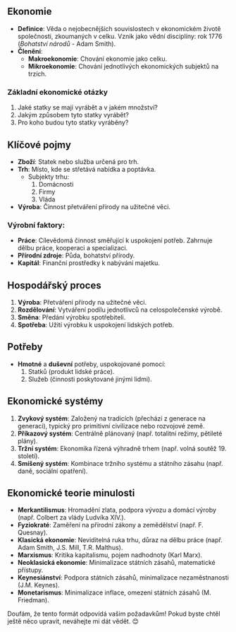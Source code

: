 ## Ekonomie
- **Definice**: Věda o nejobecnějších souvislostech v ekonomickém životě společnosti, zkoumaných v celku. Vznik jako vědní disciplíny: rok 1776 (*Bohatství národů* - Adam Smith).
- **Členění**:
  - **Makroekonomie**: Chování ekonomie jako celku.
  - **Mikroekonomie**: Chování jednotlivých ekonomických subjektů na trzích.


### Základní ekonomické otázky
1. Jaké statky se mají vyrábět a v jakém množství?
2. Jakým způsobem tyto statky vyrábět?
3. Pro koho budou tyto statky vyráběny?



## Klíčové pojmy
- **Zboží**: Statek nebo služba určená pro trh.
- **Trh**: Místo, kde se střetává nabídka a poptávka.
  - Subjekty trhu:
    1. Domácnosti
    2. Firmy
    3. Vláda
- **Výroba**: Činnost přetváření přírody na užitečné věci.

### Výrobní faktory:
- **Práce**: Cílevědomá činnost směřující k uspokojení potřeb. Zahrnuje dělbu práce, kooperaci a specializaci.
- **Přírodní zdroje**: Půda, bohatství přírody.
- **Kapitál**: Finanční prostředky k nabývání majetku.



## Hospodářský proces
1. **Výroba**: Přetváření přírody na užitečné věci.
2. **Rozdělování**: Vytváření podílu jednotlivců na celospolečenské výrobě.
3. **Směna**: Předání výrobku spotřebiteli.
4. **Spotřeba**: Užití výrobku k uspokojení lidských potřeb.



## Potřeby
- **Hmotné** a **duševní** potřeby, uspokojované pomocí:
  1. Statků (produkt lidské práce).
  2. Služeb (činnosti poskytované jinými lidmi).



## Ekonomické systémy
1. **Zvykový systém**: Založený na tradicích (přechází z generace na generaci), typický pro primitivní civilizace nebo rozvojové země.
2. **Příkazový systém**: Centrálně plánovaný (např. totalitní režimy, pětileté plány).
3. **Tržní systém**: Ekonomika řízená výhradně trhem (např. volná soutěž 19. století).
4. **Smíšený systém**: Kombinace tržního systému a státního zásahu (např. daně, sociální opatření).



## Ekonomické teorie minulosti
- **Merkantilismus**: Hromadění zlata, podpora vývozu a domácí výroby (např. Colbert za vlády Ludvíka XIV.).
- **Fyziokraté**: Zaměření na přírodní zákony a zemědělství (např. F. Quesnay).
- **Klasická ekonomie**: Neviditelná ruka trhu, důraz na dělbu práce (např. Adam Smith, J.S. Mill, T.R. Malthus).
- **Marxismus**: Kritika kapitalismu, pojem nadhodnoty (Karl Marx).
- **Neoklasická ekonomie**: Minimalizace státních zásahů, matematické přístupy.
- **Keynesiánství**: Podpora státních zásahů, minimalizace nezaměstnanosti (J.M. Keynes).
- **Monetarismus**: Minimalizace inflace, omezení státních zásahů (M. Friedman).



Doufám, že tento formát odpovídá vašim požadavkům! Pokud byste chtěl ještě něco upravit, neváhejte mi dát vědět. 😊

